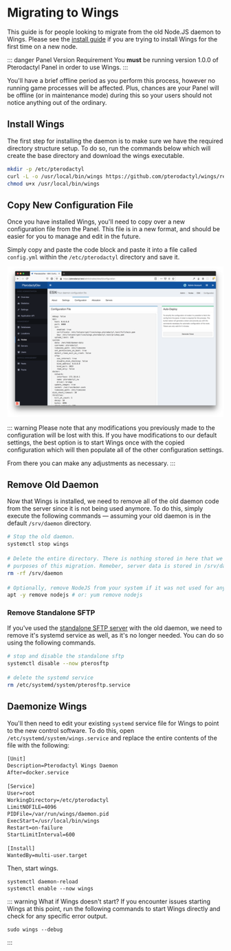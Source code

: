 # Migrating to Wings
This guide is for people looking to migrate from the old Node.JS daemon to Wings. Please see the
[install guide](/wings/1.0/installing.md) if you are trying to install Wings for the first time on
a new node.

::: danger Panel Version Requirement
You **must** be running version 1.0.0 of Pterodactyl Panel in order to use Wings.
:::

You'll have a brief offline period as you perform this process, however no running game processes
will be affected. Plus, chances are your Panel will be offline (or in maintenance mode) during this
so your users should not notice anything out of the ordinary.

## Install Wings
The first step for installing the daemon is to make sure we have the required directory structure setup. To do so,
run the commands below which will create the base directory and download the wings executable.

``` bash
mkdir -p /etc/pterodactyl
curl -L -o /usr/local/bin/wings https://github.com/pterodactyl/wings/releases/download/v1.0.0-rc.7/wings_linux_amd64
chmod u+x /usr/local/bin/wings
```

## Copy New Configuration File
Once you have installed Wings, you'll need to copy over a new configuration file from the Panel. This file
is in a new format, and should be easier for you to manage and edit in the future.

Simply copy and paste the code block and paste it into a file called `config.yml` within the `/etc/pterodactyl`
directory and save it.

![](./../../.vuepress/public/wings_configuration_example.png)

::: warning
Please note that any modifications you previously made to the configuration will be lost with this. If you have
modifications to our default settings, the best option is to start Wings once with the copied configuration which
will then populate all of the other configuration settings.

From there you can make any adjustments as necessary.
:::

## Remove Old Daemon
Now that Wings is installed, we need to remove all of the old daemon code from the server since it is not being
used anymore. To do this, simply execute the following commands — assuming your old daemon is in the default
`/srv/daemon` directory.

```bash
# Stop the old daemon.
systemctl stop wings

# Delete the entire directory. There is nothing stored in here that we actually need for the
# purposes of this migration. Remeber, server data is stored in /srv/daemon-data.
rm -rf /srv/daemon

# Optionally, remove NodeJS from your system if it was not used for anything else.
apt -y remove nodejs # or: yum remove nodejs
```

### Remove Standalone SFTP
If you've used the [standalone SFTP server](/daemon/0.6/standalone_sftp.html) with the old daemon, we need to remove it's systemd service as well, as it's no longer needed.
You can do so using the following commands.

```bash
# stop and disable the standalone sftp
systemctl disable --now pterosftp

# delete the systemd service
rm /etc/systemd/system/pterosftp.service
```

## Daemonize Wings
You'll then need to edit your existing `systemd` service file for Wings to point to the new control software. To do
this, open `/etc/systemd/system/wings.service` and replace the entire contents of the file with the following:

```
[Unit]
Description=Pterodactyl Wings Daemon
After=docker.service

[Service]
User=root
WorkingDirectory=/etc/pterodactyl
LimitNOFILE=4096
PIDFile=/var/run/wings/daemon.pid
ExecStart=/usr/local/bin/wings
Restart=on-failure
StartLimitInterval=600

[Install]
WantedBy=multi-user.target
```

Then, start wings.

```
systemctl daemon-reload
systemctl enable --now wings
```

::: warning What if Wings doesn't start?
If you encounter issues starting Wings at this point, run the following commands to start Wings directly and check
for any specific error output.

```
sudo wings --debug
```
:::
